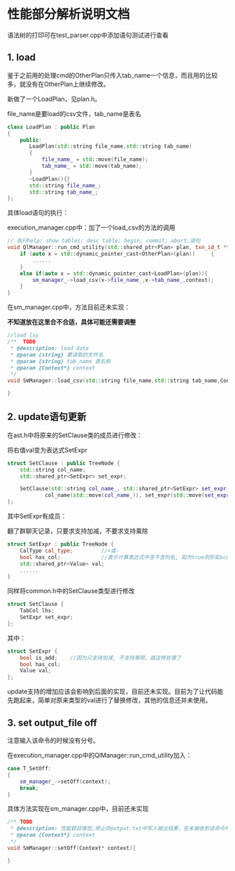 # 性能部分解析说明文档

语法树的打印可在test_parser.cpp中添加语句测试进行查看



## 1. load

鉴于之前用的处理cmd的OtherPlan只传入tab_name一个信息，而且用的比较多，就没有在OtherPlan上继续修改。

新做了一个LoadPlan，见plan.h。

file_name是要load的csv文件，tab_name是表名

```cpp
class LoadPlan : public Plan
{
    public:
       LoadPlan(std::string file_name,std::string tab_name)
       {
           file_name_ = std::move(file_name);
           tab_name_ = std::move(tab_name);
       }
       ~LoadPlan(){}
       std::string file_name_;
       std::string tab_name_;
};
```

具体load语句的执行：

execution_manager.cpp中：加了一个load_csv的方法的调用

```cpp
// 执行help; show tables; desc table; begin; commit; abort;语句
void QlManager::run_cmd_utility(std::shared_ptr<Plan> plan, txn_id_t *txn_id,Context *context) {
    if (auto x = std::dynamic_pointer_cast<OtherPlan>(plan))     {
        ......
    }
    else if(auto x = std::dynamic_pointer_cast<LoadPlan>(plan)){
        sm_manager_->load_csv(x->file_name_,x->tab_name_,context);
    }
}
```

在sm_manager.cpp中，方法目前还未实现：

**不知道放在这里合不合适，具体可能还需要调整**

```cpp
//load lsy
/**  TODO
 * @description: load data
 * @param {string} 要读取的文件名
 * @param {string} tab_name 表名称
 * @param {Context*} context
 */
void SmManager::load_csv(std::string file_name,std::string tab_name,Context* context){

}
```



## 2. update语句更新

在ast.h中将原来的SetClause类的成员进行修改：

将右值val变为表达式SetExpr

```cpp
struct SetClause : public TreeNode {
    std::string col_name;
    std::shared_ptr<SetExpr> set_expr;

    SetClause(std::string col_name_, std::shared_ptr<SetExpr> set_expr_) :
            col_name(std::move(col_name_)), set_expr(std::move(set_expr_)) {}
};
```

其中SetExpr有成员：

翻了群聊天记录，只要求支持加减，不要求支持乘除

```cpp
struct SetExpr : public TreeNode {
    CalType cal_type;         //+或-
    bool has_col;             //表示计算表达式中含不含列名, 如为true则形如score = score + 9; 为false则形如score = 9;
    std::shared_ptr<Value> val;
    ......
}
```



同样将common.h中的SetClause类型进行修改

```cpp
struct SetClause {
    TabCol lhs;
    SetExpr set_expr;
};
```

其中：

```cpp
struct SetExpr {
    bool is_add;    //因为只支持加减, 不支持乘除，就这样处理了
    bool has_col;
    Value val;
};
```



update支持的增加应该会影响到后面的实现，目前还未实现。目前为了让代码能先跑起来，简单对原来类型的val进行了替换修改，其他的信息还并未使用。



## 3. set output_file off

注意输入该命令的时候没有分号。

在execution_manager.cpp中的QlManager::run_cmd_utility加入：

```cpp
case T_SetOff:
{
    sm_manager_->setOff(context);
    break;
}
```

具体方法实现在sm_manager.cpp中，目前还未实现

```cpp
/** TODO
 * @description: 性能题目增加,停止向output.txt中写入输出结果，在未接收到该命令时，默认需要开启向output.txt中写入结果的功能
 * @param {Context*} context
 */
void SmManager::setOff(Context* context){

}
```


